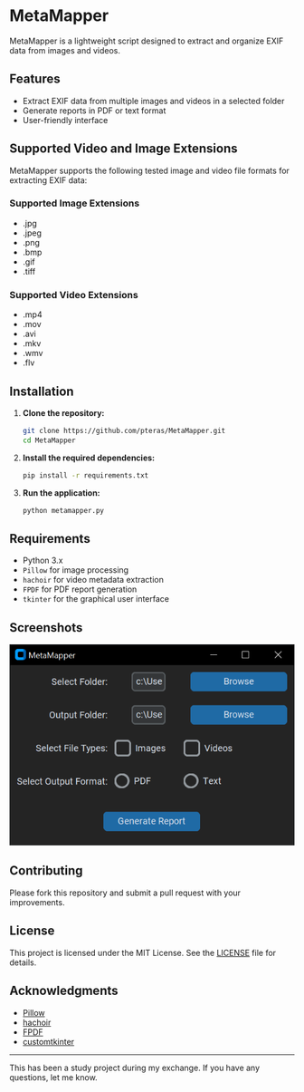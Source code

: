 # MetaMapper

MetaMapper is a lightweight script designed to extract and organize EXIF data from images and videos.

## Features

- Extract EXIF data from multiple images and videos in a selected folder
- Generate reports in PDF or text format
- User-friendly interface

## Supported Video and Image Extensions

MetaMapper supports the following tested image and video file formats for extracting EXIF data:

### Supported Image Extensions
- .jpg
- .jpeg
- .png
- .bmp
- .gif
- .tiff

### Supported Video Extensions
- .mp4
- .mov
- .avi
- .mkv
- .wmv
- .flv

## Installation

1. **Clone the repository:**

    ```sh
    git clone https://github.com/pteras/MetaMapper.git
    cd MetaMapper
    ```

2. **Install the required dependencies:**

    ```sh
    pip install -r requirements.txt
    ```

3. **Run the application:**

    ```sh
    python metamapper.py
    ```

## Requirements

- Python 3.x
- `Pillow` for image processing
- `hachoir` for video metadata extraction
- `FPDF` for PDF report generation
- `tkinter` for the graphical user interface

## Screenshots

![Main Interface](screenshots/main.PNG)

## Contributing

Please fork this repository and submit a pull request with your improvements.

## License

This project is licensed under the MIT License. See the [LICENSE](LICENSE) file for details.

## Acknowledgments

- [Pillow](https://python-pillow.org/)
- [hachoir](https://github.com/vstinner/hachoir)
- [FPDF](http://www.fpdf.org/)
- [customtkinter](https://github.com/TomSchimansky/CustomTkinter)

---

This has been a study project during my exchange.
If you have any questions, let me know.
